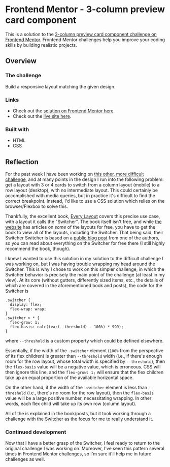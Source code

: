 # Frontend Mentor - 3-column preview card component

This is a solution to the [3-column preview card component challenge on Frontend Mentor](https://www.frontendmentor.io/challenges/3column-preview-card-component-pH92eAR2-). Frontend Mentor challenges help you improve your coding skills by building realistic projects.

## Overview

### The challenge

Build a responsive layout matching the given design.

### Links

- Check out the [solution on Frontend Mentor here](https://www.frontendmentor.io/challenges/3column-preview-card-component-pH92eAR2-/hub/responsive-layout-without-media-queries-Hk5KMphV9).
- Check out the [live site here](https://lyons-frontend-mentor.github.io/3-column-preview-card-component/).

### Built with

- HTML
- CSS

## Reflection

For the past week I have been working on [this other, more difficult challenge](https://www.frontendmentor.io/challenges/coffeeroasters-subscription-site-5Fc26HVY6), and at many points in the design I run into the following problem: get a layout with 3 or 4 cards to switch from a column layout (mobile) to a row layout (desktop), with no intermediate layout. This could certainly be accomplished with media queries, but in practice it's difficult to find the correct breakpoint. Instead, I'd like to use a CSS solution which relies on the browser/Flexbox to solve this. 

Thankfully, the excellent book, [Every Layout](https://every-layout.dev/) covers this precise use case, with a layout it calls the "Switcher". The book itself isn't free, and while [the website](https://every-layout.dev/layouts/) has articles on *some* of the layouts for free, you have to get the book to view all of the layouts, including the Switcher. That being said, their Switcher Switcher is based on a [public blog post](https://heydonworks.com/article/the-flexbox-holy-albatross/) from one of the authors, so you can read about everything on the Switcher for free there (I still highly recommend the book, though).

I knew I wanted to use this solution in my solution to the difficult challenge I was working on, but I was having trouble wrapping my head around the Switcher. This is why I chose to work on this simpler challenge, in which the Switcher behavior is precisely the main point of the challenge (at least in my view). At its core (without gutters, differently sized items, etc., the details of which are covered in the aforementioned book and posts), the code for the Switcher is

```
.switcher {
  display: flex;
  flex-wrap: wrap;
}
.switcher > * {
  flex-grow: 1;
  flex-basis: calc((var(--threshold) - 100%) * 999);
}
```

where `--threshold` is a custom property which could be defined elsewhere. 

Essentially, if the width of the `.switcher` element (`100%` from the perspective of its flex children) is greater than `--threshold` width (i.e., if there's enough room for the row layout, whose total width is specified by `--threshold`), then the `flex-basis` value will be a negative value, which is erroneous. CSS will then ignore this line, and the `flex-grow: 1;` will ensure that the flex children take up an equal proportion of the available horizontal space. 

On the other hand, if the width of the `.switcher` element is less than `--threshold` (i.e., there's no room for the row layout), then the `flex-basis` value will be a large positive number, necessitating wrapping. In other words, each flex child will take up its own row (column layout).

All of the  is explained in the book/posts, but it took working through a challenge with the Switcher as the focus for me to really understand it.

### Continued development

Now that I have a better grasp of the Switcher, I feel ready to return to the original challenge I was working on. Moreover, I've seen this pattern several times in Frontend Mentor challenges, so I'm sure it'll help me in future challenges as well.